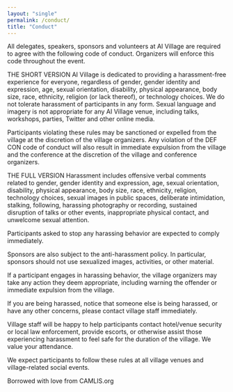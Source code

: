 ```yaml
---
layout: "single"
permalink: /conduct/
title: "Conduct"
---
```

All delegates, speakers, sponsors and volunteers at AI Village are  required to agree with the following code of conduct. Organizers will  enforce this code throughout the event.

THE SHORT VERSION
AI Village is dedicated to providing a harassment-free experience for  everyone, regardless of gender, gender identity and expression, age,  sexual orientation, disability, physical appearance, body size, race,  ethnicity, religion (or lack thereof), or technology choices. We do not  tolerate harassment of participants in any form. Sexual language and  imagery is not appropriate for any AI Village venue, including talks,  workshops, parties, Twitter and other online media.

Participants violating these rules may be sanctioned or expelled from  the village at the discretion of the village organizers. Any violation  of the DEF CON code of conduct  will also result in immediate expulsion from the village and the  conference at the discretion of the village and conference organizers.

THE FULL VERSION
Harassment includes offensive verbal comments related to gender,  gender identity and expression, age, sexual orientation, disability,  physical appearance, body size, race, ethnicity, religion, technology  choices, sexual images in public spaces, deliberate intimidation,  stalking, following, harassing photography or recording, sustained  disruption of talks or other events, inappropriate physical contact, and  unwelcome sexual attention.

Participants asked to stop any harassing behavior are expected to comply immediately.

Sponsors are also subject to the anti-harassment policy. In  particular, sponsors should not use sexualized images, activities, or  other material.

If a participant engages in harassing behavior, the village  organizers may take any action they deem appropriate, including warning  the offender or immediate expulsion from the village.

If you are being harassed, notice that someone else is being  harassed, or have any other concerns, please contact village staff  immediately.

Village staff will be happy to help participants contact hotel/venue  security or local law enforcement, provide escorts, or otherwise assist  those experiencing harassment to feel safe for the duration of the  village. We value your attendance.

We expect participants to follow these rules at all village venues and village-related social events.

Borrowed with love from CAMLIS.org